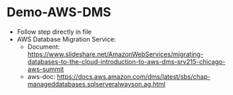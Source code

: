 # Demo-AWS-DMS
- Follow step directly in file
- AWS Database Migration Service:
    - Document: https://www.slideshare.net/AmazonWebServices/migrating-databases-to-the-cloud-introduction-to-aws-dms-srv215-chicago-aws-summit
    - aws-doc: https://docs.aws.amazon.com/dms/latest/sbs/chap-manageddatabases.sqlserveralwayson.ag.html
